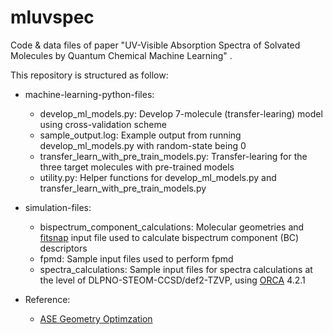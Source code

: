 # mluvspec
Code & data files of paper "UV-Visible Absorption Spectra of Solvated Molecules by Quantum Chemical Machine Learning" . 

This repository is structured as follow:
* machine-learning-python-files:
    * develop_ml_models.py: Develop 7-molecule (transfer-learing) model using cross-validation scheme
    * sample_output.log: Example output from running develop_ml_models.py with random-state being 0
    * transfer_learn_with_pre_train_models.py: Transfer-learing for the three target molecules with pre-trained models
    * utility.py: Helper functions for develop_ml_models.py and transfer_learn_with_pre_train_models.py
    
* simulation-files:
  * bispectrum_component_calculations: Molecular geometries and [fitsnap](https://github.com/FitSNAP/FitSNAP) input file used to calculate bispectrum component (BC) descriptors
  * fpmd: Sample input files used to perform fpmd
  * spectra_calculations: Sample input files for spectra calculations at the level of DLPNO-STEOM-CCSD/def2-TZVP, using [ORCA](https://orcaforum.kofo.mpg.de/app.php/portal) 4.2.1
  
* Reference:
   * [ASE Geometry Optimzation](https://wiki.fysik.dtu.dk/ase/ase/optimize.html)
